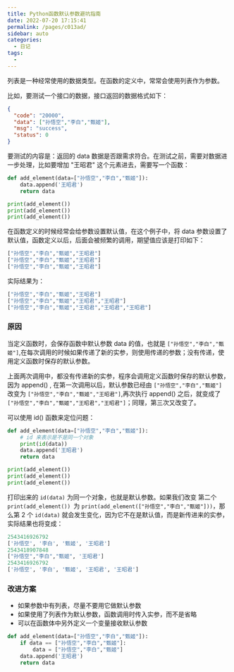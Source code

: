 ```yaml
---
title: Python函数默认参数避坑指南
date: 2022-07-20 17:15:41
permalink: /pages/c013ad/
sidebar: auto
categories:
  - 日记
tags:
  - 
---
```


列表是一种经常使用的数据类型。在函数的定义中，常常会使用列表作为参数。

比如，要测试一个接口的数据，接口返回的数据格式如下：

```json
{
  "code": "20000", 
  "data": ["孙悟空","李白","甄姬"], 
  "msg": "success", 
  "status": 0
}
```

要测试的内容是：返回的 data 数据是否跟需求符合。在测试之前，需要对数据进一步处理，比如要增加 "王昭君" 这个元素进去，需要写一个函数：

```python
def add_element(data=["孙悟空","李白","甄姬"]):
    data.append('王昭君')
    return data

print(add_element())
print(add_element())
print(add_element())
```

在函数定义的时候经常会给参数设置默认值，在这个例子中，将 data 参数设置了默认值，函数定义以后，后面会被频繁的调用，期望值应该是打印如下：

```python
["孙悟空","李白","甄姬","王昭君"]
["孙悟空","李白","甄姬","王昭君"]
["孙悟空","李白","甄姬","王昭君"]
```

实际结果为：

```python
["孙悟空","李白","甄姬","王昭君"]
["孙悟空","李白","甄姬","王昭君","王昭君"]
["孙悟空","李白","甄姬","王昭君","王昭君","王昭君"]
```

### 原因

当定义函数时，会保存函数中默认参数 data 的值，也就是 `["孙悟空","李白","甄姬"]`,在每次调用的时候如果传递了新的实参，则使用传递的参数；没有传递，使用定义函数时保存的默认参数。

上面两次调用中，都没有传递新的实参，程序会调用定义函数时保存的默认参数，因为 append() , 在第一次调用以后，默认参数已经由 `["孙悟空","李白","甄姬"]` 改变为 `["孙悟空","李白","甄姬","王昭君"]`,再次执行 append() 之后，就变成了 `["孙悟空","李白","甄姬","王昭君","王昭君"]`；同理，第三次又改变了。

可以使用 id() 函数来定位问题：

```python
def add_element(data=["孙悟空","李白","甄姬"]):
    # id 来表示是不是同一个对象
	print(id(data))
    data.append('王昭君')
    return data

print(add_element())
print(add_element())
print(add_element())
```

打印出来的 `id(data)` 为同一个对象，也就是默认参数。如果我们改变 第二个 `print(add_element()) `为 `print(add_element(["孙悟空","李白","甄姬"]))`，那么第 2 个 `id(data)` 就会发生变化，因为它不在是默认值，而是新传进来的实参，实际结果也将变成：

```python
2543416926792
['孙悟空', '李白', '甄姬', '王昭君']
2543418907848
["孙悟空","李白","甄姬", '王昭君']
2543416926792
['孙悟空', '李白', '甄姬', '王昭君', '王昭君']
```

### 改进方案

* 如果参数中有列表，尽量不要用它做默认参数
* 如果使用了列表作为默认参数，函数调用时传入实参，而不是省略
* 可以在函数体中另外定义一个变量接收默认参数

```python
def add_element(data=["孙悟空","李白","甄姬"]):
    if data == ["孙悟空","李白","甄姬"]:
        data = ["孙悟空","李白","甄姬"]
    data.append('王昭君')
    return data
```
